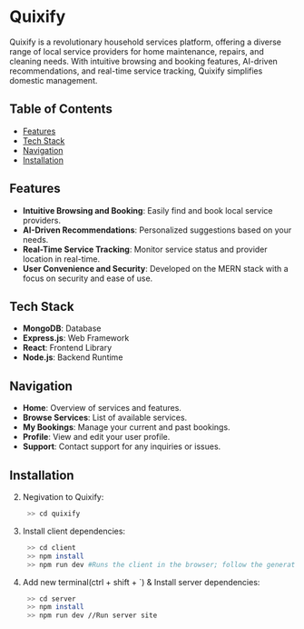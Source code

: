 # Quixify

Quixify is a revolutionary household services platform, offering a diverse range of local service providers for home maintenance, repairs, and cleaning needs. With intuitive browsing and booking features, AI-driven recommendations, and real-time service tracking, Quixify simplifies domestic management.

## Table of Contents

- [Features](#features)
- [Tech Stack](#tech-stack)
- [Navigation](#navigation)
- [Installation](#installation)

## Features

- **Intuitive Browsing and Booking**: Easily find and book local service providers.
- **AI-Driven Recommendations**: Personalized suggestions based on your needs.
- **Real-Time Service Tracking**: Monitor service status and provider location in real-time.
- **User Convenience and Security**: Developed on the MERN stack with a focus on security and ease of use.

## Tech Stack

- **MongoDB**: Database
- **Express.js**: Web Framework
- **React**: Frontend Library
- **Node.js**: Backend Runtime

## Navigation

- **Home**: Overview of services and features.
- **Browse Services**: List of available services.
- **My Bookings**: Manage your current and past bookings.
- **Profile**: View and edit your user profile.
- **Support**: Contact support for any inquiries or issues.

## Installation

<!-- 1. Clone the repository:
   ```bash
   git clone https://github.com/yourusername/quixify.git -->


2. Negivation to Quixify:
   ```bash
    >> cd quixify

3. Install client dependencies:
   ```bash
    >> cd client
    >> npm install 
    >> npm run dev #Runs the client in the browser; follow the generated localhost link
   
4. Add new terminal(ctrl + shift + `) & Install server dependencies:
   ```bash
    >> cd server
    >> npm install
    >> npm run dev //Run server site

